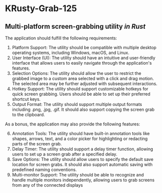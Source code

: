 # KRusty-Grab-125
## Multi-platform screen-grabbing utility _in Rust_

The application should fulfill the following requirements:
1. Platform Support: The utility should be compatible with multiple desktop
operating systems, including Windows, macOS, and Linux.
2. User Interface (UI): The utility should have an intuitive and user-friendly
interface that allows users to easily navigate through the application's
features.
3. Selection Options: The utility should allow the user to restrict the grabbed
image to a custom area selected with a click and drag motion. The selected
area may be further adjusted with subsequent interactions.
4. Hotkey Support: The utility should support customizable hotkeys for quick
screen grabbing. Users should be able to set up their preferred shortcut keys.
5. Output Format: The utility should support multiple output formats including
.png, .jpg, .gif. It should also support copying the screen grab to the clipboard.

As a bonus, the application may also provide the following features:

6. Annotation Tools: The utility should have built-in annotation tools like
shapes, arrows, text, and a color picker for highlighting or redacting parts of
the screen grab.
7. Delay Timer: The utility should support a delay timer function, allowing users
to set up a screen grab after a specified delay.
8. Save Options: The utility should allow users to specify the default save
location for screen grabs. It should also support automatic saving with
predefined naming conventions.
9. Multi-monitor Support: The utility should be able to recognize and handle
multiple monitors independently, allowing users to grab screens from any of the connected
displays
